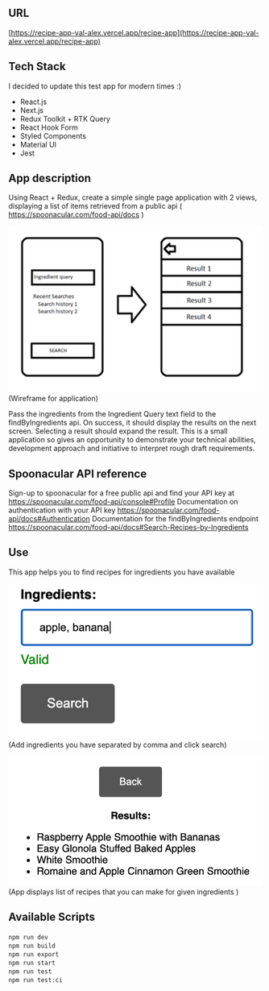 ## URL

[https://recipe-app-val-alex.vercel.app/recipe-app](https://recipe-app-val-alex.vercel.app/recipe-app)

## Tech Stack

I decided to update this test app for modern times :)

- React.js
- Next.js
- Redux Toolkit + RTK Query
- React Hook Form
- Styled Components
- Material UI
- Jest

## App description

Using React + Redux, create a simple single page application with 2 views, displaying a list of items retrieved from a public api ( https://spoonacular.com/food-api/docs )

![Wireframe](public/img/wireframe.jpg)
(Wireframe for application)

Pass the ingredients from the Ingredient Query text field to the findByIngredients api. On success, it should display the results on the next screen. Selecting a result should expand the result.
This is a small application so gives an opportunity to demonstrate your technical abilities, development approach and initiative to interpret rough draft requirements.

## Spoonacular API reference

Sign-up to spoonacular for a free public api and find your API key at https://spoonacular.com/food-api/console#Profile
Documentation on authentication with your API key https://spoonacular.com/food-api/docs#Authentication
Documentation for the findByIngredients endpoint https://spoonacular.com/food-api/docs#Search-Recipes-by-Ingredients

## Use

This app helps you to find recipes for ingredients you have available

![app-use](public/img/use.png)
(Add ingredients you have separated by comma and click search)

![app-result](public/img/result.png)
(App displays list of recipes that you can make for given ingredients )

## Available Scripts

`npm run dev`  
`npm run build`  
`npm run export`  
`npm run start`  
`npm run test`  
`npm run test:ci`

